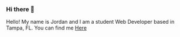 ### Hi there 👋
Hello! My name is Jordan and I am a student Web Developer based in Tampa, FL.
You can find me [Here](https://www.linkedin.com/in/jordanharris245/)


